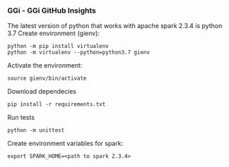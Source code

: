 ### GGi - GGi GitHub Insights

The latest version of python that works with apache spark 2.3.4 is python 3.7
Create environment (gienv):

```shell script
python -m pip install virtualenv
python -m virtualenv --python=python3.7 gienv
```
Activate the environment:

```shell script
source gienv/bin/activate
```

Download dependecies

```shell script
pip install -r requirements.txt
```

Run tests

```shell script
python -m unittest
```


Create environment variables for spark:

```shell script
export SPARK_HOME=<path to spark 2.3.4>
```
